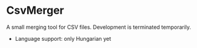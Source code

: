 # CsvMerger

A small merging tool for CSV files.
Development is terminated temporarily.

* Language support: only Hungarian yet
